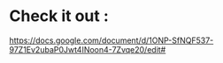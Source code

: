 # Check it out : 
https://docs.google.com/document/d/1ONP-SfNQF537-97Z1Ev2ubaP0Jwt4INoon4-7Zvqe20/edit#
